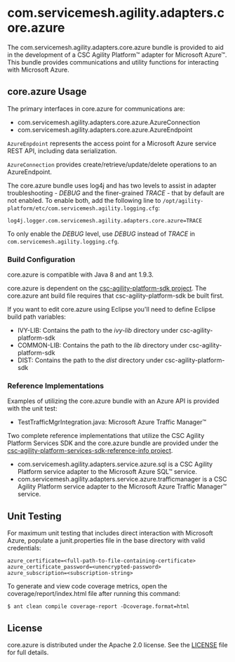 # com.servicemesh.agility.adapters.core.azure

The com.servicemesh.agility.adapters.core.azure bundle is provided to aid in the development of a CSC Agility Platform&trade; adapter for Microsoft Azure&trade;. This bundle provides communications and utility functions for interacting with Microsoft Azure.

## core.azure Usage
The primary interfaces in core.azure for communications are:
* com.servicemesh.agility.adapters.core.azure.AzureConnection
* com.servicemesh.agility.adapters.core.azure.AzureEndpoint

`AzureEnpdoint` represents the access point for a Microsoft Azure service REST API, including data serialization.

`AzureConnection` provides create/retrieve/update/delete operations to an AzureEndpoint.

The core.azure bundle uses log4j and has two levels to assist in adapter troubleshooting - *DEBUG* and the finer-grained *TRACE* - that by default are not enabled. To enable both, add the following line to `/opt/agility-platform/etc/com.servicemesh.agility.logging.cfg`:
```
log4j.logger.com.servicemesh.agility.adapters.core.azure=TRACE
```
To only enable the *DEBUG* level, use *DEBUG* instead of *TRACE* in `com.servicemesh.agility.logging.cfg`.

### Build Configuration
core.azure is compatible with Java 8 and ant 1.9.3.

core.azure is dependent on the [csc-agility-platform-sdk project](https://github.com/csc/csc-agility-platform-sdk). The core.azure ant build file requires that csc-agility-platform-sdk be built first.

If you want to edit core.azure using Eclipse you'll need to define Eclipse build path variables:
* IVY-LIB: Contains the path to the *ivy-lib* directory under csc-agility-platform-sdk
* COMMON-LIB: Contains the path to the *lib* directory under csc-agility-platform-sdk
* DIST: Contains the path to the *dist* directory under csc-agility-platform-sdk

### Reference Implementations
Examples of utilizing the core.azure bundle with an Azure API is provided with the unit test:
* TestTrafficMgrIntegration.java: Microsoft Azure Traffic Manager&trade;

Two complete reference implementations that utilize the CSC Agility Platform Services SDK and the core.azure bundle are provided under the [csc-agility-platform-services-sdk-reference-info project](https://github.com/csc/csc-agility-platform-services-sdk-reference-info).

* com.servicemesh.agility.adapters.service.azure.sql is a CSC Agility Platform
  service adapter to the Microsoft Azure SQL&trade; service.
* com.servicemesh.agility.adapters.service.azure.trafficmanager is a CSC Agility
  Platform service adapter to the Microsoft Azure Traffic Manager&trade; service.

## Unit Testing
For maximum unit testing that includes direct interaction with Microsoft Azure, populate a junit.properties file in the base directory with valid credentials:
```
azure_certificate=<full-path-to-file-containing-certificate>
azure_certificate_password=<unencrypted-password>
azure_subscription=<subscription-string>
```

To generate and view code coverage metrics, open the coverage/report/index.html file after running this command:
```
$ ant clean compile coverage-report -Dcoverage.format=html
```

## License
core.azure is distributed under the Apache 2.0 license. See the [LICENSE](https://github.com/csc/com.servicemesh.agility.adapters.core.azure/blob/master/LICENSE) file for full details.
